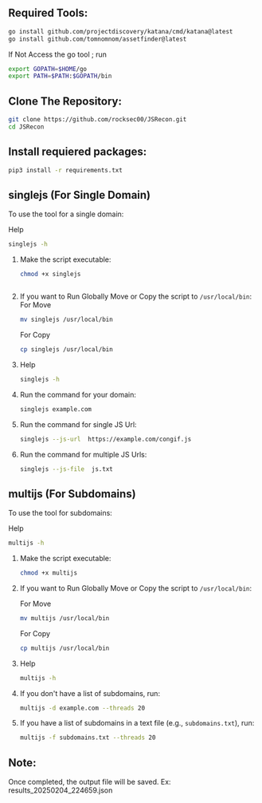 ## Required Tools:

   ```bash
 go install github.com/projectdiscovery/katana/cmd/katana@latest
 go install github.com/tomnomnom/assetfinder@latest
   ```
If Not Access the go tool ; run
  ```bash
export GOPATH=$HOME/go
export PATH=$PATH:$GOPATH/bin
   ```

## Clone The Repository:

   ```bash
  git clone https://github.com/rocksec00/JSRecon.git
  cd JSRecon
   ```
## Install requiered packages:

   ```bash
   pip3 install -r requirements.txt
   ```

## singlejs (For Single Domain)

To use the tool for a single domain:

Help
   ```bash
   singlejs -h
   ```
1. Make the script executable:
   ```bash
   chmod +x singlejs
   ```
   ```
2. If you want to Run Globally Move or Copy the script to `/usr/local/bin`:
   For Move
   ```bash
   mv singlejs /usr/local/bin
   ```
   For Copy
      ```bash
   cp singlejs /usr/local/bin
   ```
3. Help
   ```bash
   singlejs -h

4. Run the command for your domain:
   ```bash
   singlejs example.com
   ```
5. Run the command for single JS Url:
   ```bash
   singlejs --js-url  https://example.com/congif.js
   ```
6. Run the command for multiple JS Urls:
   ```bash
   singlejs --js-file  js.txt
   ```

## multijs (For Subdomains)

To use the tool for subdomains:

Help
   ```bash
   multijs -h
   ```

1. Make the script executable:
   ```bash
   chmod +x multijs
   ```
   
2. If you want to Run Globally Move or Copy the script to `/usr/local/bin`:
   
   For Move
   ```bash
   mv multijs /usr/local/bin
   ```
   For Copy
      ```bash
   cp multijs /usr/local/bin
   ```

3. Help
   ```bash
   multijs -h
   ```
   
4. If you don't have a list of subdomains, run:
   ```bash
   multijs -d example.com --threads 20
   ```

5. If you have a list of subdomains in a text file (e.g., `subdomains.txt`), run:
   ```bash
   multijs -f subdomains.txt --threads 20
   ```

## Note:
Once completed, the output file will be saved. Ex: results_20250204_224659.json
